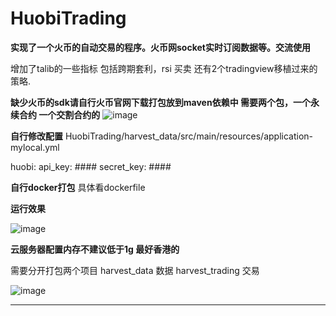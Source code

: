 # HuobiTrading

**实现了一个火币的自动交易的程序。火币网socket实时订阅数据等。交流使用**

增加了talib的一些指标
包括跨期套利，rsi 买卖 还有2个tradingview移植过来的策略.

**缺少火币的sdk请自行火币官网下载打包放到maven依赖中 需要两个包，一个永续合约 一个交割合约的**
![image](https://user-images.githubusercontent.com/20676490/154517224-70223561-fafa-4704-9f26-496700de252e.png)

**自行修改配置**
HuobiTrading/harvest_data/src/main/resources/application-mylocal.yml

huobi:
  api_key: ####
  secret_key: ####
  
**自行docker打包**
具体看dockerfile

**运行效果**

![image](https://user-images.githubusercontent.com/20676490/154516260-fbffec6a-ed78-4020-8811-273a38ee7531.png)

**云服务器配置内存不建议低于1g 最好香港的**

需要分开打包两个项目
harvest_data 数据
harvest_trading 交易

![image](https://user-images.githubusercontent.com/20676490/154517835-58628cb0-c206-4535-bc6a-c0789e8dfd8e.png)

****
